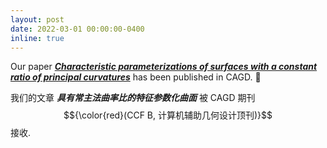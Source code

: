 ```yaml
---
layout: post
date: 2022-03-01 00:00:00-0400
inline: true
---
```


Our paper [***Characteristic parameterizations of surfaces with a constant ratio of principal curvatures***](https://www.huiwang.me/projects/1_project/) has been published in CAGD. :book:

我们的文章 ***具有常主法曲率比的特征参数化曲面*** 被 CAGD 期刊 $${\color{red}(CCF B, 计算机辅助几何设计顶刊)}$$ 接收.